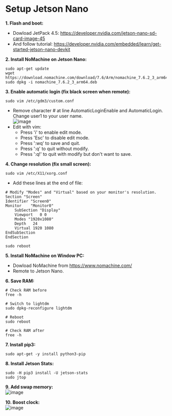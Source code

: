 # Setup Jetson Nano

**1. Flash and boot:**
- Dowload JetPack 4.5:
https://developer.nvidia.com/jetson-nano-sd-card-image-45
- And follow tutorial:
https://developer.nvidia.com/embedded/learn/get-started-jetson-nano-devkit

**2. Install NoMachine on Jetson Nano:**
```
sudo apt-get update
wget https://download.nomachine.com/download/7.6/Arm/nomachine_7.6.2_3_arm64.deb
sudo dpkg -i nomachine_7.6.2_3_arm64.deb
```

**3. Enable automatic login (fix black screen when remote):**
```
sudo vim /etc/gdm3/custom.conf
```
- Remove character # at line AutomaticLoginEnable and AutomaticLogin. Change user1 to your user name.\
![image](https://user-images.githubusercontent.com/53186326/135458006-f24f78a6-7888-453f-aa33-82cbdc0f95a0.png)
- Edit with vim:
  - Press 'i' to enable edit mode.
  - Press 'Esc' to disable edit mode.
  - Press ':wq' to save and quit.
  - Press ':q' to quit without modify.
  - Press ':q!' to quit with modify but don't want to save.

**4. Change resolution (fix small screen):**
```
sudo vim /etc/X11/xorg.conf
```
- Add these lines at the end of file:
```
# Modify "Modes" and "Virtual" based on your monitor's resolution.
Section "Screen"
Identifier "Screen0"
Monitor    "Monitor0"
    SubSection "Display"
    Viewport   0 0
    Modes "1920x1080"
    Depth   24 
    Virtual 1920 1080
EndSubSection
EndSection
```
```
sudo reboot
```

**5. Install NoMachine on Window PC:**
- Dowload NoMachine from https://www.nomachine.com/
- Remote to Jetson Nano.

**6. Save RAM:**
```
# Check RAM before
free -h

# Switch to lightdm
sudo dpkg-reconfigure lightdm

# Reboot
sudo reboot

# Check RAM after
free -h
```

**7. Install pip3:**
```
sudo apt-get -y install python3-pip
```

**8. Install Jetson Stats:**
```
sudo -H pip3 install -U jetson-stats
sudo jtop
```

**9. Add swap memory:**\
![image](https://user-images.githubusercontent.com/53186326/135964552-8cd2d618-e49d-412f-b8b3-cc00ccbb1ce9.png)

**10. Boost clock:**\
![image](https://user-images.githubusercontent.com/53186326/135964578-93d3cc25-a118-49d4-aa53-bb19c828f758.png)

